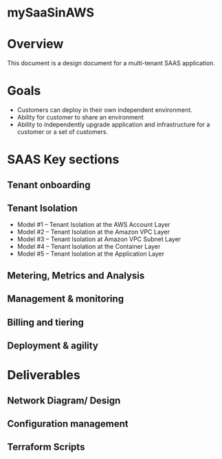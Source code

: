 # mySaaSinAWS

# Overview
This document is a design document for a multi-tenant SAAS application.  
# Goals
* Customers can deploy in their own independent environment.
* Ability for customer to share an environment
* Ability to independently upgrade application and infrastructure for a customer or a set of customers.

# SAAS Key sections

## Tenant onboarding

## Tenant Isolation

* Model #1 – Tenant Isolation at the AWS Account Layer
* Model #2 – Tenant Isolation at the Amazon VPC Layer
* Model #3 – Tenant Isolation at Amazon VPC Subnet Layer
* Model #4 – Tenant Isolation at the Container Layer
* Model #5 – Tenant Isolation at the Application Layer

## Metering, Metrics and Analysis

## Management & monitoring

## Billing and tiering

## Deployment & agility

# Deliverables

## Network Diagram/ Design

## Configuration management

## Terraform Scripts
